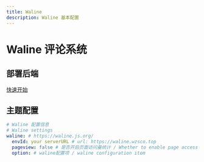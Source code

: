 ```yaml
---
title: Waline
description: Waline 基本配置
---
```


# Waline 评论系统

## 部署后端

[快速开始](https://waline.js.org/guide/get-started/)

## 主题配置

```yaml
# Waline 配置信息
# Waline settings
waline: # https://waline.js.org/
  envId: your serverURL # url: https://waline.wzsco.top
  pageview: false # 是否开启页面访问量统计 / Whether to enable page access statistics
  option: # waline配置项 / waline configuration item
```